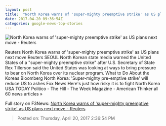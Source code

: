 ```yaml
---
layout: post
title:  "North Korea warns of 'super-mighty preemptive strike' as US plans next move - Reuters"
date: 2017-04-20 09:36:54Z
categories: google-news-top-stories
---
```


![North Korea warns of 'super-mighty preemptive strike' as US plans next move - Reuters](http://s4.reutersmedia.net/resources/r/?m=02&d=20170420&t=2&i=1181324266&w=&fh=545px&fw=&ll=&pl=&sq=&r=LYNXMPED3J0HT)

Reuters North Korea warns of 'super-mighty preemptive strike' as US plans next move Reuters SEOUL North Korean state media warned the United States of a "super-mighty preemptive strike" after U.S. Secretary of State Rex Tillerson said the United States was looking at ways to bring pressure to bear on North Korea over its nuclear program. What to Do About the Koreas Bloomberg North Korea: 'Super-mighty pre-emptive strike' will reduce US to ashes Fox News Here's just how risky it is to fight North Korea USA TODAY Politico - The Hill - The Week Magazine - American Thinker all 60 news articles »


Full story on F3News: [North Korea warns of 'super-mighty preemptive strike' as US plans next move - Reuters](http://www.f3nws.com/n/qFRMtD)

> Posted on: Thursday, April 20, 2017 2:36:54 PM
